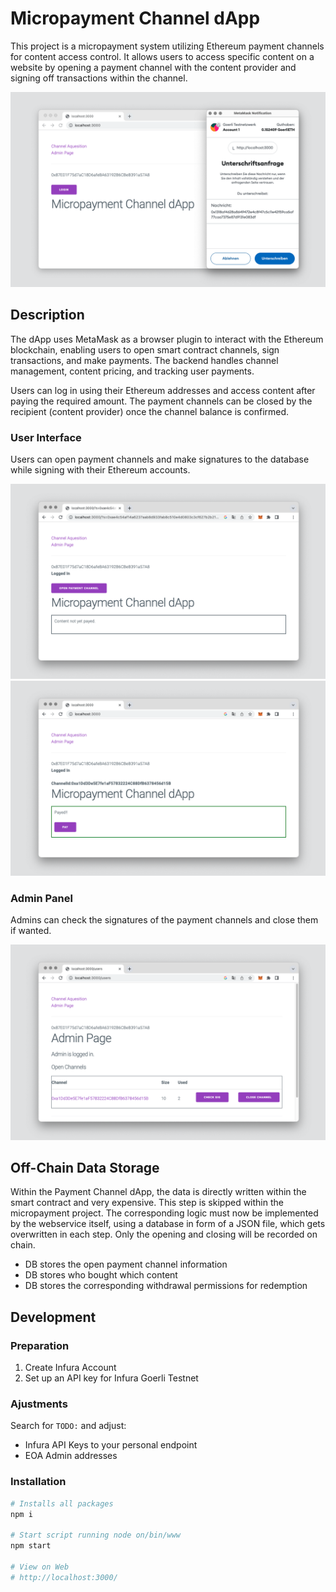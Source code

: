 # Micropayment Channel dApp

This project is a micropayment system utilizing Ethereum payment channels for content access control. It allows users to access specific content on a website by opening a payment channel with the content provider and signing off transactions within the channel.

![Login](/img/micropayment-dapp-1.png)

## Description

The dApp uses MetaMask as a browser plugin to interact with the Ethereum blockchain, enabling users to open smart contract channels, sign transactions, and make payments. The backend handles channel management, content pricing, and tracking user payments.

Users can log in using their Ethereum addresses and access content after paying the required amount. The payment channels can be closed by the recipient (content provider) once the channel balance is confirmed.

### User Interface

Users can open payment channels and make signatures to the database while signing with their Ethereum accounts.

![Opening Channel](/img/micropayment-dapp-2.png)
![Payed Channel](/img/micropayment-dapp-3.png)

### Admin Panel

Admins can check the signatures of the payment channels and close them if wanted.

![Admin Pannel](/img/micropayment-dapp-4.png)

## Off-Chain Data Storage

Within the Payment Channel dApp, the data is directly written within the smart contract and very expensive. This step is skipped within the micropayment project. The corresponding logic must now be implemented by the webservice itself, using a database in form of a JSON file, which gets overwritten in each step. Only the opening and closing will be recorded on chain.

- DB stores the open payment channel information
- DB stores who bought which content
- DB stores the corresponding withdrawal permissions for redemption

## Development

### Preparation

1. Create Infura Account
2. Set up an API key for Infura Goerli Testnet

### Ajustments

Search for `TODO:` and adjust:

- Infura API Keys to your personal endpoint
- EOA Admin addresses

### Installation

```bash
# Installs all packages
npm i

# Start script running node on/bin/www
npm start

# View on Web
# http://localhost:3000/
```
